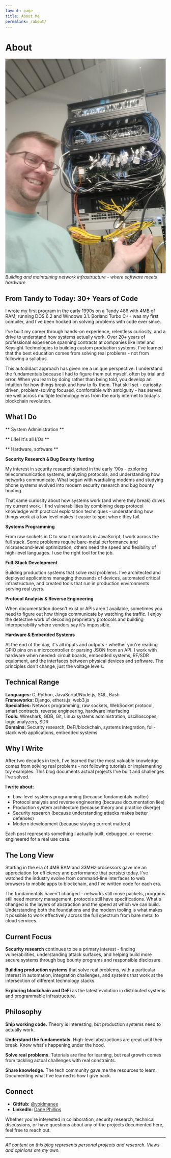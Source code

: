 ```yaml
---
layout: page
title: About Me
permalink: /about/
---
```

# About

![Dane working on network infrastructure](dane-network-rack.jpg)
*Building and maintaining network infrastructure - where software meets hardware*

## From Tandy to Today: 30+ Years of Code

I wrote my first program in the early 1990s on a Tandy 486 with 4MB of RAM, running DOS 6.2 and Windows 3.1. Borland Turbo C++ was my first compiler, and I've been hooked on solving problems with code ever since.

I've built my career through hands-on experience, relentless curiosity, and a drive to understand how systems actually work. Over 20+ years of professional experience spanning contracts at companies like Intel and Keysight Technologies to building custom production systems, I've learned that the best education comes from solving real problems - not from following a syllabus.

This autodidact approach has given me a unique perspective: I understand the fundamentals because I had to figure them out myself, often by trial and error. When you learn by doing rather than being told, you develop an intuition for how things break and how to fix them. That skill set - curiosity-driven, problem-solving focused, comfortable with ambiguity - has served me well across multiple technology eras from the early internet to today's blockchain revolution.

## What I Do

** System Administration **

** Life! It's all I/Os **

** Hardware, software **

**Security Research & Bug Bounty Hunting**

My interest in security research started in the early '90s - exploring telecommunication systems, analyzing protocols, and understanding how networks communicate. What began with wardialing modems and studying phone systems evolved into modern security research and bug bounty hunting.

That same curiosity about how systems work (and where they break) drives my current work. I find vulnerabilities by combining deep protocol knowledge with practical exploitation techniques - understanding how things work at a low level makes it easier to spot where they fail.

**Systems Programming**

From raw sockets in C to smart contracts in JavaScript, I work across the full stack. Some problems require bare-metal performance and microsecond-level optimization; others need the speed and flexibility of high-level languages. I use the right tool for the job.

**Full-Stack Development**

Building production systems that solve real problems. I've architected and deployed applications managing thousands of devices, automated critical infrastructure, and created tools that run in production environments serving real users.

**Protocol Analysis & Reverse Engineering**

When documentation doesn't exist or APIs aren't available, sometimes you need to figure out how things communicate by watching the traffic. I enjoy the detective work of decoding proprietary protocols and building interoperability where vendors say it's impossible.

**Hardware & Embedded Systems**

At the end of the day, it's all inputs and outputs - whether you're reading GPIO pins on a microcontroller or parsing JSON from an API. I work with hardware when needed: circuit boards, embedded systems, RF/SDR equipment, and the interfaces between physical devices and software. The principles don't change, just the voltage levels.

## Technical Range

**Languages:** C, Python, JavaScript/Node.js, SQL, Bash  
**Frameworks:** Django, ethers.js, web3.js  
**Specialties:** Network programming, raw sockets, WebSocket protocol, smart contracts, reverse engineering, hardware interfacing  
**Tools:** Wireshark, GDB, Git, Linux systems administration, oscilloscopes, logic analyzers, SDR  
**Domains:** Security research, DeFi/blockchain, systems integration, full-stack web applications, embedded systems

## Why I Write

After two decades in tech, I've learned that the most valuable knowledge comes from solving real problems - not following tutorials or implementing toy examples. This blog documents actual projects I've built and challenges I've solved.

**I write about:**
- Low-level systems programming (because fundamentals matter)
- Protocol analysis and reverse engineering (because documentation lies)
- Production system architecture (because theory and practice diverge)
- Security research (because understanding attacks makes better defenses)
- Modern development (because staying current matters)

Each post represents something I actually built, debugged, or reverse-engineered for a real use case.

## The Long View

Starting in the era of 4MB RAM and 33MHz processors gave me an appreciation for efficiency and performance that persists today. I've watched the industry evolve from command-line interfaces to web browsers to mobile apps to blockchain, and I've written code for each era.

The fundamentals haven't changed - networks still move packets, programs still need memory management, protocols still have specifications. What's changed is the layers of abstraction and the speed at which we can build. Understanding both the foundations and the modern tooling is what makes it possible to work effectively across the full spectrum from bare metal to cloud services.

## Current Focus

**Security research** continues to be a primary interest - finding vulnerabilities, understanding attack surfaces, and helping build more secure systems through bug bounty programs and responsible disclosure.

**Building production systems** that solve real problems, with a particular interest in automation, integration challenges, and systems that work at the intersection of different technology stacks.

**Exploring blockchain and DeFi** as the latest evolution in distributed systems and programmable infrastructure.

## Philosophy

**Ship working code.** Theory is interesting, but production systems need to actually work.

**Understand the fundamentals.** High-level abstractions are great until they break. Know what's happening under the hood.

**Solve real problems.** Tutorials are fine for learning, but real growth comes from tackling actual challenges with real constraints.

**Share knowledge.** The tech community gave me the resources to learn. Documenting what I've learned is how I give back.

## Connect

- **GitHub:** [@voidmanee](https://github.com/voidmanee)
- **LinkedIn:** [Dane Phillips](https://www.linkedin.com/in/dane-phillips-4a8a291a5)

Whether you're interested in collaboration, security research, technical discussions, or have questions about any of the projects documented here, feel free to reach out.

---

*All content on this blog represents personal projects and research. Views and opinions are my own.*
